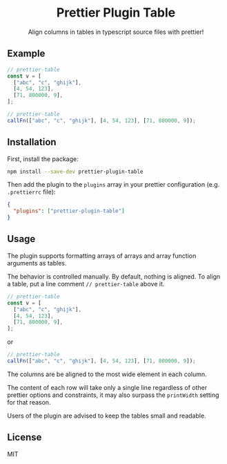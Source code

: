 <div align="center">

# Prettier Plugin Table

Align columns in tables in typescript source files with prettier!

</div>

## Example

```typescript
// prettier-table
const v = [
  ["abc", "c", "ghijk"],
  [4, 54, 123],
  [71, 800000, 9],
];

// prettier-table
callFn(["abc", "c", "ghijk"], [4, 54, 123], [71, 800000, 9]);
```

## Installation

First, install the package:

```bash
npm install --save-dev prettier-plugin-table
```

Then add the plugin to the `plugins` array in your prettier configuration (e.g. `.prettierrc` file):

```json
{
  "plugins": ["prettier-plugin-table"]
}
```

## Usage

The plugin supports formatting arrays of arrays and array function arguments as tables.

The behavior is controlled manually. By default, nothing is aligned. To align a table, put a line comment `// prettier-table` above it.

```typescript
// prettier-table
const v = [
  ["abc", "c", "ghijk"],
  [4, 54, 123],
  [71, 800000, 9],
];
```

or

```typescript
// prettier-table
callFn(["abc", "c", "ghijk"], [4, 54, 123], [71, 800000, 9]);
```

The columns are be aligned to the most wide element in each column.

The content of each row will take only a single line regardless of other prettier options and constraints, it may also surpass the `printWidth` setting for that reason.

Users of the plugin are advised to keep the tables small and readable.

## License

MIT
